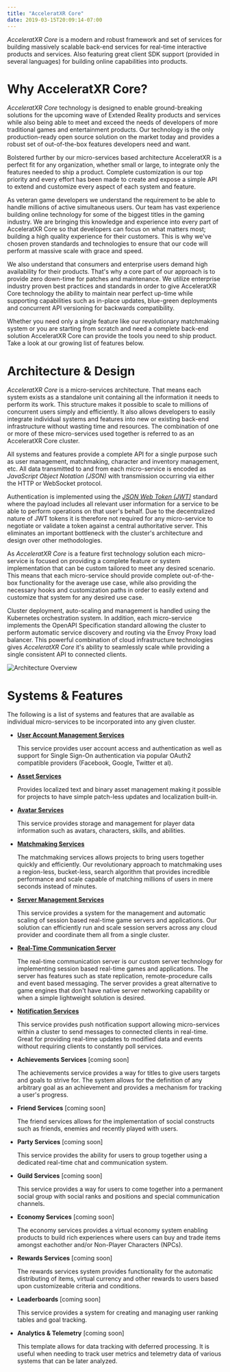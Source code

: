 ```yaml
---
title: "AcceleratXR Core"
date: 2019-03-15T20:09:14-07:00
---
```


_AcceleratXR Core_ is a modern and robust framework and set of services for building massively scalable back-end services for real-time interactive products and services. Also featuring great client SDK support (provided in several languages) for building online capabilities into products.

# Why AcceleratXR Core?

_AcceleratXR Core_ technology is designed to enable ground-breaking solutions for the upcoming wave of Extended Reality products and services while also being able to meet and exceed the needs of developers of more traditional games and entertainment products. Our technology is the only production-ready open source solution on the market today and provides a robust set of out-of-the-box features developers need and want.

Bolstered further by our micro-services based architecture AcceleratXR is a perfect fit for any organization, whether small or large, to integrate only the features needed to ship a product. Complete customization is our top priority and every effort has been made to create and expose a simple API to extend and customize every aspect of each system and feature.

As veteran game developers we understand the requirement to be able to handle millions of active simultaneous users. Our team has vast experience building online technology for some of the biggest titles in the gaming industry. We are bringing this knowledge and experience into every part of AcceleratXR Core so that developers can focus on what matters most; building a high quality experience for their customers. This is why we've chosen proven standards and technologies to ensure that our code will perform at massive scale with grace and speed.

We also understand that consumers and enterprise users demand high availability for their products. That's why a core part of our approach is to provide zero down-time for patches and maintenance. We utilize enterprise industry proven best practices and standards in order to give AcceleratXR Core technology the ability to maintain near perfect up-time while supporting capabilities such as in-place updates, blue-green deployments and concurrent API versioning for backwards compatibility.

Whether you need only a single feature like our revolutionary matchmaking system or you are starting from scratch and need a complete back-end solution AcceleratXR Core can provide the tools you need to ship product. Take a look at our growing list of features below.

# Architecture & Design

_AcceleratXR Core_ is a micro-services architecture. That means each system exists as a standalone unit containing all the information it needs to perform its work. This structure makes it possible to scale to millions of concurrent users simply and efficiently. It also allows developers to easily integrate individual systems and features into new or existing back-end infrastructure without wasting time and resources. The combination of one or more of these micro-services used together is referred to as an AcceleratXR Core cluster.

All systems and features provide a complete API for a single purpose such as user management, matchmaking, character and inventory management, etc. All data transmitted to and from each micro-service is encoded as _JavaScript Object Notation (JSON)_ with transmission occurring via either the HTTP or WebSocket protocol.

Authentication is implemented using the _[JSON Web Token (JWT)](http://jwt.io)_ standard where the payload includes all relevant user information for a service to be able to perform operations on that user's behalf. Due to the decentralized nature of JWT tokens it is therefore not required for any micro-service to negotiate or validate a token against a central authoritative server. This eliminates an important bottleneck with the cluster's architecture and design over other methodologies.

As _AcceleratXR Core_ is a feature first technology solution each micro-service is focused on providing a complete feature or system implementation that can be custom tailored to meet any desired scenario. This means that each micro-service should provide complete out-of-the-box functionality for the average use case, while also providing the necessary hooks and customization paths in order to easily extend and customize that system for any desired use case.

Cluster deployment, auto-scaling and management is handled using the Kubernetes orchestration system. In addition, each micro-service implements the OpenAPI Specification standard allowing the cluster to perform automatic service discovery and routing via the Envoy Proxy load balancer. This powerful combination of cloud infrastructure technologies gives _AcceleratXR Core_ it's ability to seamlessly scale while providing a single consistent API to connected clients.

![Architecture Overview](/images/overview_architecture_diagram.png)

# Systems & Features

The following is a list of systems and features that are available as individual micro-services to be incorporated into any given cluster.

-   [**User Account Management Services**](account_services)

    This service provides user account access and authentication as well as support for Single Sign-On authentication via popular OAuth2 compatible providers (Facebook, Google, Twitter et al).

-   [**Asset Services**](asset_services)

    Provides localized text and binary asset management making it possible for projects to have simple patch-less updates and localization built-in.

-   [**Avatar Services**](avatar_services)

    This service provides storage and management for player data information such as avatars, characters, skills, and abilities.

-   [**Matchmaking Services**](matchmaking_services)

    The matchmaking services allows projects to bring users together quickly and efficiently. Our revolutionary approach to matchmaking uses a region-less, bucket-less, search algorithm that provides incredible performance and scale capable of matching millions of users in mere seconds instead of minutes.

-   [**Server Management Services**](server_manager_services)

    This service provides a system for the management and automatic scaling of session based real-time game servers and applications. Our solution can efficiently run and scale session servers across any cloud provider and coordinate them all from a single cluster.

-   [**Real-Time Communication Server**](rtc_server)

    The real-time communication server is our custom server technology for implementing session based real-time games and applications. The server has features such as state replication, remote-procedure calls and event based messaging. The server provides a great alternative to game engines that don't have native server networking capability or when a simple lightweight solution is desired.

-   [**Notification Services**](notification_services)

    This service provides push notification support allowing micro-services within a cluster to send messages to connected clients in real-time. Great for providing real-time updates to modified data and events without requiring clients to constantly poll services.

-   **Achievements Services** [coming soon]

    The achievements service provides a way for titles to give users targets and goals to strive for. The system allows for the definition of any arbitrary goal as an achievement and provides a mechanism for tracking a user's progress.

-   **Friend Services** [coming soon]

    The friend services allows for the implementation of social constructs such as friends, enemies and recently played with users.

-   **Party Services** [coming soon]

    This service provides the ability for users to group together using a dedicated real-time chat and communication system.

-   **Guild Services** [coming soon]

    This service provides a way for users to come together into a permanent social group with social ranks and positions and special communication channels.

-   **Economy Services** [coming soon]

    The economy services provides a virtual economy system enabling products to build rich experiences where users can buy and trade items amongst eachother and/or Non-Player Characters (NPCs).

-   **Rewards Services** [coming soon]

    The rewards services system provides functionality for the automatic distributing of items, virtual currency and other rewards to users based upon customizeable criteria and conditions.

-   **Leaderboards** [coming soon]

    This service provides a system for creating and managing user ranking tables and goal tracking.

-   **Analytics & Telemetry** [coming soon]

    This template allows for data tracking with deferred processing. It is useful when needing to track user metrics and telemetry data of various systems that can be later analyzed.
